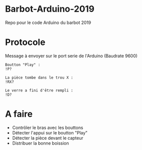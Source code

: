 # Barbot-Arduino-2019
Repo pour le code Arduino du barbot 2019


# Protocole
Message à envoyer sur le port serie de l'Arduino (Baudrate 9600)  

```
Boutton "Play" : 
!P?

La pièce tombe dans le trou X : 
!RX?

Le verre a fini d'être rempli :
!D?
```

# A faire
- Contrôler le bras avec les bouttons
- Détecter l'appui sur le boutton "Play"
- Détecter la pièce devant le capteur
- Distribuer la bonne boission
